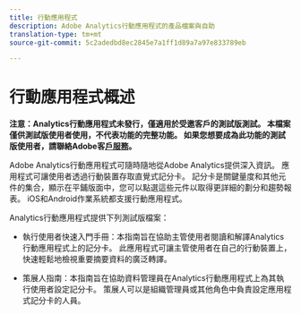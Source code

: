 ```yaml
---
title: 行動應用程式
description: Adobe Analytics行動應用程式的產品檔案與自助
translation-type: tm+mt
source-git-commit: 5c2adedbd8ec2845e7a1ff1d89a7a97e833789eb

---
```



# 行動應用程式概述

**注意：Analytics行動應用程式未發行，僅適用於受邀客戶的測試版測試。 本檔案僅供測試版使用者使用，不代表功能的完整功能。 如果您想要成為此功能的測試版使用者，請聯絡Adobe客[戶服務](https://helpx.adobe.com/contact/enterprise-support.ec.html)。**

Adobe Analytics行動應用程式可隨時隨地從Adobe Analytics提供深入資訊。  應用程式可讓使用者透過行動裝置存取直覺式記分卡。 記分卡是關鍵量度和其他元件的集合，顯示在平鋪版面中，您可以點選這些元件以取得更詳細的劃分和趨勢報表。 iOS和Android作業系統都支援行動應用程式。

Analytics行動應用程式提供下列測試版檔案：

* 執行使用者快速入門手冊：本指南旨在協助主管使用者閱讀和解譯Analytics行動應用程式上的記分卡。 此應用程式可讓主管使用者在自己的行動裝置上，快速輕鬆地檢視重要摘要資料的廣泛轉譯。


* 策展人指南：本指南旨在協助資料管理員在Analytics行動應用程式上為其執行使用者設定記分卡。 策展人可以是組織管理員或其他角色中負責設定應用程式記分卡的人員。
